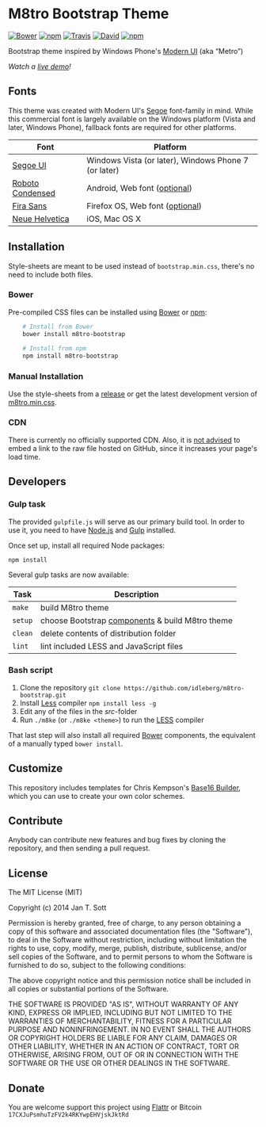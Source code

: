 # M8tro Bootstrap Theme

[![Bower](https://img.shields.io/bower/v/m8tro-bootstrap.svg?style=flat-square)](https://github.com/idleberg/m8tro-bootstrap/releases)
[![npm](https://img.shields.io/npm/v/m8tro-bootstrap.svg?style=flat-square)]()
[![Travis](https://img.shields.io/travis/idleberg/m8tro-bootstrap.svg?style=flat-square)](https://travis-ci.org/idleberg/m8tro-bootstrap)
[![David](https://img.shields.io/david/dev/idleberg/m8tro-bootstrap.svg?style=flat-square)](https://david-dm.org/idleberg/m8tro-bootstrap#info=devDependencies)
[![npm](https://img.shields.io/npm/l/m8tro-bootstrap.svg?style=flat-square)](https://www.npmjs.org/package/m8tro-bootstrap)

Bootstrap theme inspired by Windows Phone's [Modern UI](http://msdn.microsoft.com/en-us/library/windows/apps/dn465800.aspx) (aka “Metro”)

*Watch a [live demo](http://idleberg.github.io/m8tro-bootstrap/)!*

## Fonts

This theme was created with Modern UI's [Segoe](http://www.microsoft.com/typography/fonts/family.aspx?FID=331) font-family in mind. While this commercial font is largely available on the Windows platform (Vista and later, Windows Phone), fallback fonts are required for other platforms. 

Font | Platform
-----|---------
[Segoe UI](http://www.microsoft.com/typography/fonts/family.aspx?FID=331)         | Windows Vista (or later), Windows Phone 7 (or later)
[Roboto Condensed](http://developer.android.com/design/style/typography.html) | Android, Web font ([optional](http://www.google.com/fonts/specimen/Roboto+Condensed))
[Fira Sans](http://mozilla.github.io/Fira/)        | Firefox OS, Web font ([optional](http://www.google.com/fonts/specimen/Fira+Sans))
[Neue Helvetica](http://www.linotype.com/1266/neuehelvetica-family.html)   | iOS, Mac OS X

## Installation

Style-sheets are meant to be used instead of `bootstrap.min.css`, there's no need to include both files.

### Bower

Pre-compiled CSS files can be installed using [Bower](http://bower.io/) or [npm](https://www.npmjs.com):

```bash
    # Install from Bower
    bower install m8tro-bootstrap
	
	# Install from npm
 	npm install m8tro-bootstrap
```

### Manual Installation

Use the style-sheets from a [release](https://github.com/idleberg/m8tro-bootstrap/releases) or get the latest development version of [m8tro.min.css](https://raw.githubusercontent.com/idleberg/m8tro-bootstrap/master/dist/css/m8tro.min.css).

### CDN

There is currently no officially supported CDN. Also, it is [not advised](http://stackoverflow.com/a/5503156/1329116) to embed a link to the raw file hosted on GitHub, since it increases your page's load time.

## Developers

### Gulp task

The provided `gulpfile.js` will serve as our primary build tool. In order to use it, you need to have [Node.js](http://nodejs.org/download/) and [Gulp](http://gulpjs.com/) installed.

Once set up, install all required Node packages:

```bash
npm install
```

Several gulp tasks are now available:

Task    | Description
--------|------------------
`make`  | build M8tro theme
`setup` | choose Bootstrap [components](http://getbootstrap.com/customize/) & build M8tro theme
`clean` | delete contents of distribution folder
`lint`  | lint included LESS and JavaScript files

### Bash script

1. Clone the repository `git clone https://github.com/idleberg/m8tro-bootstrap.git`
2. Install [Less](http://lesscss.org/) compiler `npm install less -g`
3. Edit any of the files in the *src*-folder
4. Run `./m8ke` (or `./m8ke <theme>`) to run the [LESS](http://lesscss.org/) compiler

That last step will also install all required [Bower](http://bower.io/) components, the equivalent of a manually typed `bower install`.

## Customize

This repository includes templates for Chris Kempson's [Base16 Builder](https://github.com/chriskempson/base16-builder), which you can use to create your own color schemes.

## Contribute

Anybody can contribute new features and bug fixes by cloning the repository, and then sending a pull request.

## License

The MIT License (MIT)

Copyright (c) 2014 Jan T. Sott

Permission is hereby granted, free of charge, to any person obtaining a copy of this software and associated documentation files (the "Software"), to deal in the Software without restriction, including without limitation the rights to use, copy, modify, merge, publish, distribute, sublicense, and/or sell copies of the Software, and to permit persons to whom the Software is furnished to do so, subject to the following conditions:

The above copyright notice and this permission notice shall be included in all copies or substantial portions of the Software.

THE SOFTWARE IS PROVIDED "AS IS", WITHOUT WARRANTY OF ANY KIND, EXPRESS OR IMPLIED, INCLUDING BUT NOT LIMITED TO THE WARRANTIES OF MERCHANTABILITY, FITNESS FOR A PARTICULAR PURPOSE AND NONINFRINGEMENT. IN NO EVENT SHALL THE AUTHORS OR COPYRIGHT HOLDERS BE LIABLE FOR ANY CLAIM, DAMAGES OR OTHER LIABILITY, WHETHER IN AN ACTION OF CONTRACT, TORT OR OTHERWISE, ARISING FROM, OUT OF OR IN CONNECTION WITH THE SOFTWARE OR THE USE OR OTHER DEALINGS IN THE SOFTWARE.

## Donate

You are welcome support this project using [Flattr](https://flattr.com/submit/auto?user_id=idleberg&url=https://github.com/idleberg/m8tro-bootstrap) or Bitcoin `17CXJuPsmhuTzFV2k4RKYwpEHVjskJktRd`